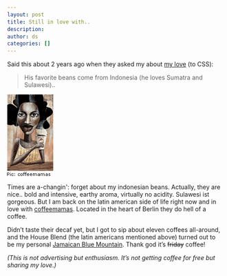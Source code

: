 ```yaml
---
layout: post
title: Still in love with..
description:
author: ds
categories: []
---
```


Said this about 2 years ago when they asked my about [my love](http://www.vorsprungdurchwebstandards.de/interviews/fallinginlovewithcss/dirk-schuerjohann/) (to CSS):

> His favorite beans come from Indonesia (he loves Sumatra and Sulawesi)..

![Coffeemamas](/content/images/2015/02/coffeemamas.gif)

Times are a-changin': forget about my indonesian beans. Actually, they are nice.. bold and intensive, earthy aroma, virtually no acidity. Sulawesi ist gorgeous. But I am back on the latin american side of life right now and in love with [coffeemamas](http://www.coffeemamas.de). Located in the heart of Berlin they do hell of a coffee.

Didn’t taste their decaf yet, but I got to sip about eleven coffees all-around, and the House Blend (the latin americans mentioned above) turned out to be my personal [Jamaican Blue Mountain](http://en.wikipedia.org/wiki/Jamaican_Blue_Mountain_Coffee). Thank god it’s <del>friday</del> coffee!

_(This is not advertising but enthusiasm. It’s not getting coffee for free but sharing my love.)_


